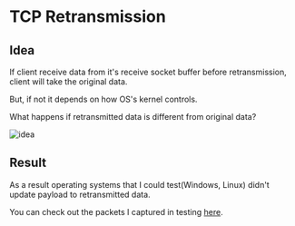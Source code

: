 # TCP Retransmission

## Idea

If client receive data from it's receive socket buffer before retransmission, client will take the original data.

But, if not it depends on how OS's kernel controls.

What happens if retransmitted data is different from original data?

![idea](https://n3t7a1k.io/posts/tcp-%EC%9E%AC%EC%A0%84%EC%86%A1-%EC%8B%A4%ED%97%98/media/tcp-retransmission.png)

## Result

As a result operating systems that I could test(Windows, Linux) didn't update payload to retransmitted data.

You can check out the packets I captured in testing [here](retransmit.pcapng).

